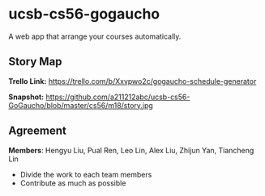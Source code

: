 # ucsb-cs56-gogaucho
A web app that arrange your courses automatically.

## Story Map
**Trello Link:** https://trello.com/b/Xxvpwo2c/gogaucho-schedule-generator

**Snapshot:** https://github.com/a211212abc/ucsb-cs56-GoGaucho/blob/master/cs56/m18/story.jpg

## Agreement
**Members**: Hengyu Liu, Pual Ren, Leo Lin, Alex Liu, Zhijun Yan, Tiancheng Lin

- Divide the work to each team members
- Contribute as much as possible
